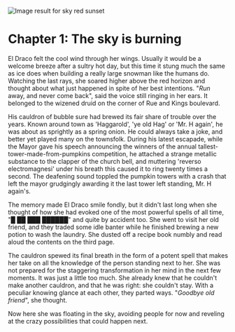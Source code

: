  ![Image result for sky red sunset](../images/1544783769463_IMG_20181213_234804__85221.1545109932.jpg) 

# Chapter 1: The sky is burning

El Draco felt the cool wind through her wings. Usually it would be a welcome breeze after a sultry hot day, but this time it stung much the same as ice does when building a really large snowman like the humans do. Watching the last rays, she soared higher above the red horizon and thought about what just happened in spite of her best intentions. "_Run_ away, and never come back", said the voice still ringing in her ears. It belonged to the wizened druid on the corner of Rue and Kings boulevard. 

His cauldron of bubble sure had brewed its fair share of trouble over the years. Known around town as 'Haggarold', 'ye old Hag' or 'Mr. H again', he was about as sprightly as a spring onion. He could always take a joke, and better yet played many on the townsfolk. During his latest escapade, while the Mayor gave his speech announcing the winners of the annual tallest-tower-made-from-pumpkins competition, he attached a strange metallic substance to the clapper of the church bell, and muttering 'reverso electromagnesi' under his breath this caused it to ring twenty times a second. The deafening sound toppled the pumpkin towers with a crash that left the mayor grudgingly awarding it the last tower left standing, Mr. H again's.

The memory made El Draco smile fondly, but it didn't last long when she thought of how she had evoked one of the most powerful spells of all time, "█ ██ ███ ██████" and quite by accident too. She went to visit her old friend, and they traded some idle banter while he finished brewing a new potion to wash the laundry. She dusted off a recipe book numbly and read aloud the contents on the third page.

The cauldron spewed its final breath in the form of a potent spell that makes her take on all the knowledge of the person standing next to her. She was not prepared for the staggering transformation in her mind in the next few moments. It was just a little too much. She already knew that he couldn't make another cauldron, and that he was right: she couldn't stay. With a peculiar knowing glance at each other, they parted ways. "_Goodbye old friend_", she thought.

Now here she was floating in the sky, avoiding people for now and reveling at the crazy possibilities that could happen next.

